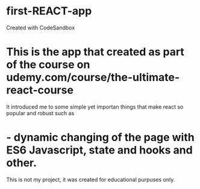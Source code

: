 # first-REACT-app
Created with CodeSandbox
# This is the app that created as part of the course on udemy.com/course/the-ultimate-react-course
It introduced me to some simple yet importan things that make react so popular and robust such as  
# - dynamic changing of the page with ES6 Javascript, state and hooks and other.
This is not my project, it was created for educational purpuses only.

